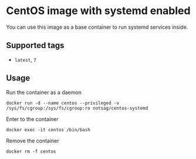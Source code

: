 # CentOS image with systemd enabled

You can use this image as a base container to run systemd services inside.

## Supported tags
 - `latest`, `7`

## Usage

Run the container as a daemon

`docker run -d --name centos --privileged -v /sys/fs/cgroup:/sys/fs/cgroup:ro notsag/centos-systemd`

Enter to the container

`docker exec -it centos /bin/bash`

Remove the container

`docker rm -f centos`
